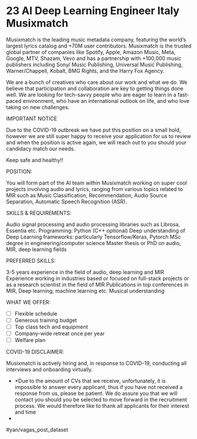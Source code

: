 # 23 AI Deep Learning Engineer Italy Musixmatch  
Musixmatch is the leading music metadata company, featuring the world’s largest lyrics catalog and +70M user contributors. Musixmatch is the trusted global partner of companies like Spotify, Apple, Amazon Music, Meta, Google, MTV, Shazam, Vevo and has a partnership with +100,000 music publishers including Sony/ Music Publishing, Universal Music Publishing, Warner/Chappell, Kobalt, BMG Rights, and the Harry Fox Agency.

We are a bunch of creatives who care about our work and what we do. We believe that participation and collaboration are key to getting things done well. We are looking for tech-savvy people who are eager to learn in a fast-paced environment, who have an international outlook on life, and who love taking on new challenges.

IMPORTANT NOTICE

Due to the COVID-19 outbreak we have put this position on a small hold, however we are still super happy to receive your application for us to review and when the position is active again, we will reach out to you should your candidacy match our needs.

Keep safe and healthy!!

POSITION:

You will form part of the AI team within Musixmatch working on super cool projects involving audio and lyrics, ranging from various topics related to MIR such as Music Classification, Recommendation, Audio Source Separation, Automatic Speech Recognition (ASR).

SKILLS & REQUIREMENTS:

Audio signal processing and audio processing libraries such as Librosa, Essentia etc.
Programming: Python (C++ optional)
Deep understanding of Deep Learning frameworks: particularly Tensorflow/Keras, Pytorch
MSc degree in engineering/computer science
Master thesis or PhD on audio, MIR, deep learning fields

PREFERRED SKILLS:

3-5 years experience in the field of audio, deep learning and MIR
Experience working in industries based or focused on full-stack projects or as a research scientist in the field of MIR
Publications in top conferences in MIR, Deep learning, machine learning etc.
Musical understanding

WHAT WE OFFER:

- [ ] Flexible schedule
- [ ] Generous training budget
- [ ] Top class tech and equipment
- [ ] Company-wide retreat once per year
- [ ] Welfare plan

COVID-19 DISCLAIMER:

Musixmatch is actively hiring and, in response to COVID-19, conducting all interviews and onboarding virtually.
* *Due to the amount of CVs that we receive, unfortunately, it is impossible to answer every applicant, thus if you have not received a response from us, please be patient. We do assure you that we will contact you should you be selected to move forward in the recruitment process. We would therefore like to thank all applicants for their interest and time
* 
#yan/vagas_post_dataset